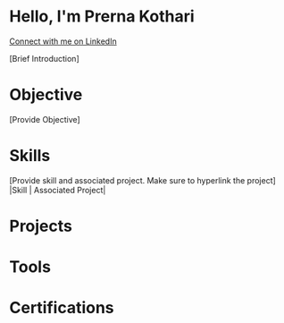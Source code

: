 # Hello, I'm Prerna Kothari
[Connect with me on LinkedIn](https://www.linkedin.com/in/prekothari/)

[Brief Introduction]

# Objective
[Provide Objective]

# Skills
[Provide skill and associated project. Make sure to hyperlink the project]
|Skill         |        Associated Project|

# Projects
# Tools
# Certifications

